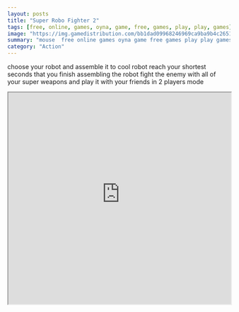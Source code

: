 ```yaml
---
layout: posts
title: "Super Robo Fighter 2"
tags: [free, online, games, oyna, game, free, games, play, play, games]
image: "https://img.gamedistribution.com/bb1dad09968246969ca9ba9b4c265177.jpg"
summary: "mouse  free online games oyna game free games play play games"
category: "Action"
---
```


choose your robot and assemble it to cool robot reach your shortest seconds that you finish assembling the robot fight the enemy with all of your super weapons and play it with your friends in 2 players mode

<iframe width="100%" height="480px;" src="https://html5.gamedistribution.com/bb1dad09968246969ca9ba9b4c265177/"></iframe>